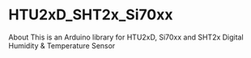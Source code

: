 # HTU2xD_SHT2x_Si70xx
About This is an Arduino library for HTU2xD, Si70xx and SHT2x Digital Humidity &amp; Temperature Sensor
